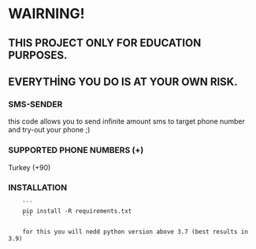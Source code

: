 # WAIRNING!
## THIS PROJECT ONLY FOR EDUCATION PURPOSES.
## EVERYTHİNG YOU DO IS AT YOUR OWN RISK.




### SMS-SENDER


this code allows you to send infinite amount sms to target phone number and try-out your phone ;)



### SUPPORTED PHONE NUMBERS (+)

Turkey (+90)



### INSTALLATION

        ```
        pip install -R requirements.txt
        ```
        
        for this you will nedd python version above 3.7 (best results in 3.9)
